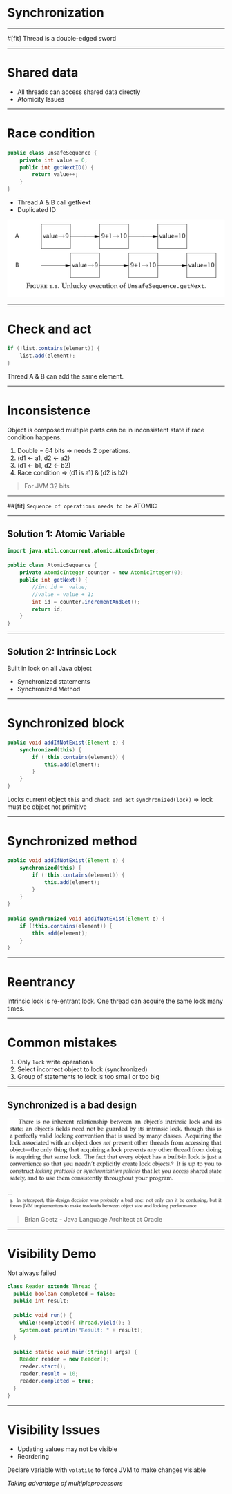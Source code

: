 # Synchronization
---
#[fit] Thread is a double-edged sword

---
# Shared data
- All threads can access shared data directly
- Atomicity Issues

---
# Race condition

```java
public class UnsafeSequence {
    private int value = 0;
    public int getNextID() {
        return value++;
    }
}
```
- Thread A & B call getNext
- Duplicated ID

![fit right](unsafe.png)

---
# Check and act

```java
if (!list.contains(element)) {
    list.add(element);
}
```
Thread A & B can add the same element.

---
# Inconsistence 
Object is composed multiple parts can be in inconsistent state if race condition happens.

1. Double = 64 bits => needs 2 operations.
2. (d1 <- a1, d2 <- a2)
3. (d1 <- b1, d2 <- b2)
4. Race condition => (d1 is a1) & (d2 is b2)

> For JVM 32 bits

---

##[fit] `Sequence of operations needs to be` ATOMIC

---
## Solution 1: Atomic Variable

```java
import java.util.concurrent.atomic.AtomicInteger;

public class AtomicSequence {
    private AtomicInteger counter = new AtomicInteger(0);
    public int getNext() {
        //int id =  value;
        //value = value + 1;
        int id = counter.incrementAndGet();
        return id;
    }
}
``` 

---
## Solution 2: Intrinsic Lock
Built in lock on all Java object
- Synchronized statements 
- Synchronized Method

---
# Synchronized block

```java
public void addIfNotExist(Element e) {
    synchronized(this) {
        if (!this.contains(element)) {
            this.add(element);
        }
    }
} 
```

Locks current object `this` and `check and act`
`synchronized(lock)` => lock must be object not primitive

---
# Synchronized method

```java
public void addIfNotExist(Element e) {
    synchronized(this) {
        if (!this.contains(element)) {
            this.add(element);
        }
    }
}

public synchronized void addIfNotExist(Element e) {
    if (!this.contains(element)) {
        this.add(element);
    }
}
```

---
# Reentrancy

Intrinsic lock is re-entrant lock.
One thread can acquire the same lock many times.

---
# Common mistakes
1. Only `lock` write operations
2. Select incorrect object to lock (synchronized)
3. Group of statements to lock is too small or too big

---
## Synchronized is a bad design

![inline](intrinsic.png)

--
![inline](comment.png)

> Brian Goetz - Java Language Architect at Oracle

---
# Visibility Demo
Not always failed

```java
class Reader extends Thread {
  public boolean completed = false;
  public int result;

  public void run() {
    while(!completed){ Thread.yield(); }
    System.out.println("Result: " + result);
  }

  public static void main(String[] args) {
    Reader reader = new Reader();
    reader.start();
    reader.result = 10;
    reader.completed = true;
  }
}

```

---
# Visibility Issues
- Updating values may not be visible
- Reordering 

Declare variable with `volatile` to force JVM to make changes visiable

*Taking advantage of multipleprocessors*




